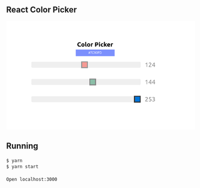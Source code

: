 ## React Color Picker

![Alt text](images/color-picker.png?raw=true "Screenshot")

## Running

```bash
$ yarn
$ yarn start

Open localhost:3000
```
